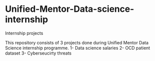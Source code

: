 # Unified-Mentor-Data-science-internship
Internship projects

This repository consists of 3 projects done during Unified Mentor Data Science internship programme.
1- Data science salaries
2- OCD patient dataset
3- Cyberseucirty threats
